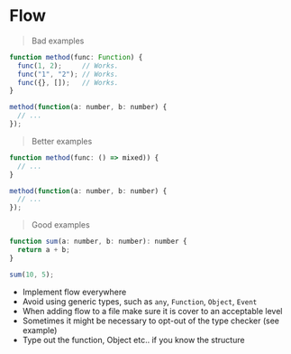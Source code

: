 # Flow

> Bad examples

```javascript
function method(func: Function) {
  func(1, 2);     // Works.
  func("1", "2"); // Works.
  func({}, []);   // Works.
}

method(function(a: number, b: number) {
  // ...
});
```

> Better examples

```javascript
function method(func: () => mixed)) {
  // ...
}

method(function(a: number, b: number) {
  // ...
});
```

> Good examples

```javascript
function sum(a: number, b: number): number {
  return a + b;
}

sum(10, 5);
```

* Implement flow everywhere
* Avoid using generic types, such as `any`, `Function`, `Object`, `Event`
* When adding flow to a file make sure it is cover to an acceptable level
* Sometimes it might be necessary to opt-out of the type checker (see example)
* Type out the function, Object etc.. if you know the structure
